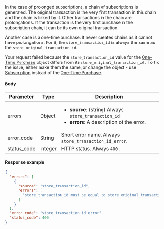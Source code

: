 <!--- StoreTransactionId ---> 

In the case of prolonged subscriptions, a chain of subscriptions is generated. The original transaction is the very first transaction in this chain and the chain is linked by it. Other transactions in the chain are prolongations. If the transaction is the very first purchase in the subscription chain, it can be its own original transaction.

Another case is a one-time purchase. It never creates chains as it cannot have prolongations. For it, the `store_transaction_id` is always the same as the `store_original_transaction_id`.

Your request failed because the `store_transaction_id` value for the [One-Time Purchase](server-side-api-objects#one-time-purchase) object differs from its `store_original_transaction_id` . To fix the issue, either make them the same, or change the object - use [Subscription](server-side-api-objects#subscription) instead of the [One-Time Purchase](server-side-api-objects#one-time-purchase).

#### Body

| Parameter   | Type    | Description                                                  |
| ----------- | ------- | ------------------------------------------------------------ |
| errors      | Object  | <ul><li> **source**: (string) Always `store_transaction_id`</li><li> **errors**: A description of the error.</li></ul> |
| error_code  | String  | Short error name. Always `store_transaction_id_error`.       |
| status_code | Integer | HTTP status. Always `400.`                                   |

#### Response example

```json showLineNumbers
{
  "errors": [
    {
      "source": "store_transaction_id",
      "errors": [
        "store_transaction_id must be equal to store_original_transaction_id for purchase."
      ]
    }
  ],
  "error_code": "store_transaction_id_error",
  "status_code": 400
}
```

 
